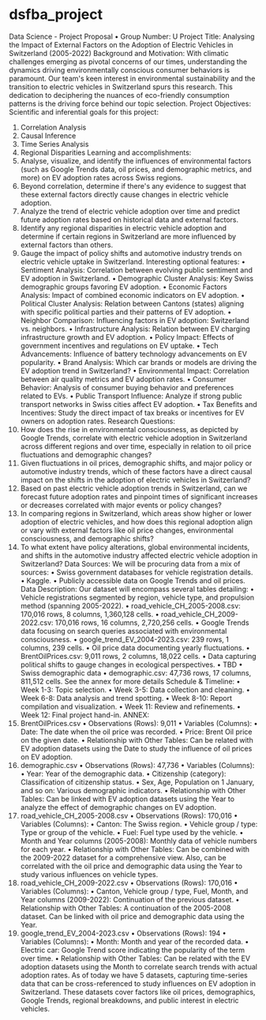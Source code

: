 # dsfba_project
Data Science - Project Proposal
• Group Number: U
Project Title: Analysing the Impact of External Factors on the Adoption of Electric Vehicles in 
Switzerland (2005-2022)
Background and Motivation: 
With climatic challenges emerging as pivotal concerns of our times, understanding the dynamics 
driving environmentally conscious consumer behaviors is paramount. Our team's keen interest in 
environmental sustainability and the transition to electric vehicles in Switzerland spurs this research. 
This dedication to deciphering the nuances of eco-friendly consumption patterns is the driving force 
behind our topic selection.
Project Objectives:
Scientific and inferential goals for this project:
1. Correlation Analysis
2. Causal Inference
3. Time Series Analysis
4. Regional Disparities
Learning and accomplishments: 
1. Analyse, visualize, and identify the influences of environmental factors (such as Google 
Trends data, oil prices, and demographic metrics, and more) on EV adoption rates across 
Swiss regions.
2. Beyond correlation, determine if there's any evidence to suggest that these external factors 
directly cause changes in electric vehicle adoption.
3. Analyze the trend of electric vehicle adoption over time and predict future adoption rates 
based on historical data and external factors.
4. Identify any regional disparities in electric vehicle adoption and determine if certain regions 
in Switzerland are more influenced by external factors than others.
5. Gauge the impact of policy shifts and automotive industry trends on electric vehicle uptake 
in Switzerland.
Interesting optional features:
• Sentiment Analysis: Correlation between evolving public sentiment and EV adoption in 
Switzerland.
• Demographic Cluster Analysis: Key Swiss demographic groups favoring EV adoption.
• Economic Factors Analysis: Impact of combined economic indicators on EV adoption.
• Political Cluster Analysis: Relation between Cantons (states) aligning with specific political 
parties and their patterns of EV adoption.
• Neighbor Comparison: Influencing factors in EV adoption: Switzerland vs. neighbors.
• Infrastructure Analysis: Relation between EV charging infrastructure growth and EV 
adoption.
• Policy Impact: Effects of government incentives and regulations on EV uptake.
• Tech Advancements: Influence of battery technology advancements on EV popularity.
• Brand Analysis: Which car brands or models are driving the EV adoption trend in 
Switzerland?
• Environmental Impact: Correlation between air quality metrics and EV adoption rates.
• Consumer Behavior: Analysis of consumer buying behavior and preferences related to EVs.
• Public Transport Influence: Analyze if strong public transport networks in Swiss cities affect 
EV adoption.
• Tax Benefits and Incentives: Study the direct impact of tax breaks or incentives for EV 
owners on adoption rates.
Research Questions:
1. How does the rise in environmental consciousness, as depicted by Google Trends, correlate 
with electric vehicle adoption in Switzerland across different regions and over time, 
especially in relation to oil price fluctuations and demographic changes?
2. Given fluctuations in oil prices, demographic shifts, and major policy or automotive industry 
trends, which of these factors have a direct causal impact on the shifts in the adoption of 
electric vehicles in Switzerland?
3. Based on past electric vehicle adoption trends in Switzerland, can we forecast future 
adoption rates and pinpoint times of significant increases or decreases correlated with major 
events or policy changes?
4. In comparing regions in Switzerland, which areas show higher or lower adoption of electric 
vehicles, and how does this regional adoption align or vary with external factors like oil price 
changes, environmental consciousness, and demographic shifts?
5. To what extent have policy alterations, global environmental incidents, and shifts in the 
automotive industry affected electric vehicle adoption in Switzerland?
Data Sources: We will be procuring data from a mix of sources:
• Swiss government databases for vehicle registration details.
• Kaggle.
• Publicly accessible data on Google Trends and oil prices.
Data Description: Our dataset will encompass several tables detailing:
• Vehicle registrations segmented by region, vehicle type, and propulsion method (spanning 
2005-2022).
• road_vehicle_CH_2005-2008.csv: 170,016 rows, 8 columns, 1,360,128 cells.
• road_vehicle_CH_2009-2022.csv: 170,016 rows, 16 columns, 2,720,256 cells.
• Google Trends data focusing on search queries associated with environmental consciousness.
• google_trend_EV_2004-2023.csv: 239 rows, 1 columns, 239 cells.
• Oil price data documenting yearly fluctuations.
• BrentOilPrices.csv: 9,011 rows, 2 columns, 18,022 cells.
• Data capturing political shifts to gauge changes in ecological perspectives.
• TBD
• Swiss demographic data 
• demographic.csv: 47,736 rows, 17 columns, 811,512 cells.
See the annex for more details
Schedule & Timeline:
• Week 1-3: Topic selection.
• Week 3-5: Data collection and cleaning.
• Week 6-8: Data analysis and trend spotting.
• Week 8-10: Report compilation and visualization.
• Week 11: Review and refinements.
• Week 12: Final project hand-in.
ANNEX: 
1. BrentOilPrices.csv
• Observations (Rows): 9,011
• Variables (Columns):
• Date: The date when the oil price was recorded.
• Price: Brent Oil price on the given date.
• Relationship with Other Tables: Can be related with EV adoption datasets using the 
Date to study the influence of oil prices on EV adoption.
2. demographic.csv
• Observations (Rows): 47,736
• Variables (Columns):
• Year: Year of the demographic data.
• Citizenship (category): Classification of citizenship status.
• Sex, Age, Population on 1 January, and so on: Various demographic 
indicators.
• Relationship with Other Tables: Can be linked with EV adoption datasets using the 
Year to analyze the effect of demographic changes on EV adoption.
3. road_vehicle_CH_2005-2008.csv
• Observations (Rows): 170,016
• Variables (Columns):
• Canton: The Swiss region.
• Vehicle group / type: Type or group of the vehicle.
• Fuel: Fuel type used by the vehicle.
• Month and Year columns (2005-2008): Monthly data of vehicle numbers for 
each year.
• Relationship with Other Tables: Can be combined with the 2009-2022 dataset for a 
comprehensive view. Also, can be correlated with the oil price and demographic data 
using the Year to study various influences on vehicle types.
4. road_vehicle_CH_2009-2022.csv
• Observations (Rows): 170,016
• Variables (Columns):
• Canton, Vehicle group / type, Fuel, Month, and Year columns (2009-2022): 
Continuation of the previous dataset.
• Relationship with Other Tables: A continuation of the 2005-2008 dataset. Can be 
linked with oil price and demographic data using the Year.
5. google_trend_EV_2004-2023.csv
• Observations (Rows): 194
• Variables (Columns):
• Month: Month and year of the recorded data.
• Electric car: Google Trend score indicating the popularity of the term over 
time.
• Relationship with Other Tables: Can be related with the EV adoption datasets using 
the Month to correlate search trends with actual adoption rates.
As of today we have 5 datasets, capturing time-series data that can be cross-referenced to study 
influences on EV adoption in Switzerland. These datasets cover factors like oil prices, demographics, 
Google Trends, regional breakdowns, and public interest in electric vehicles.
